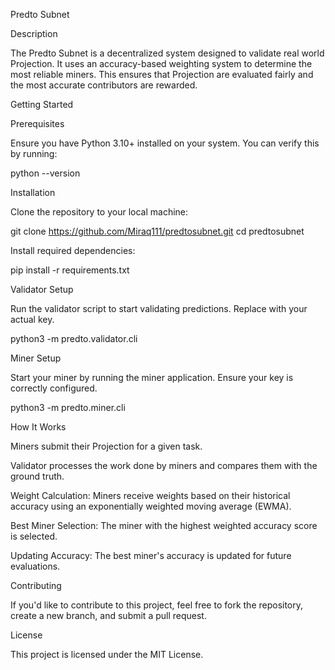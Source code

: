 Predto Subnet

Description

The Predto Subnet is a decentralized system designed to validate real world Projection. It uses an accuracy-based weighting system to determine the most reliable miners. This ensures that Projection are evaluated fairly and the most accurate contributors are rewarded.

Getting Started

Prerequisites

Ensure you have Python 3.10+ installed on your system. You can verify this by running:

python --version

Installation

Clone the repository to your local machine:

git clone https://github.com/Miraq111/predtosubnet.git
cd predtosubnet

Install required dependencies:

pip install -r requirements.txt

Validator Setup

Run the validator script to start validating predictions. Replace <name-of-your-com-key> with your actual key.

python3 -m predto.validator.cli <name-of-your-com-key>

Miner Setup

Start your miner by running the miner application. Ensure your key is correctly configured.

python3 -m predto.miner.cli <name-of-your-com-key>

How It Works

Miners submit their Projection for a given task.

Validator processes the work done by miners and compares them with the ground truth.

Weight Calculation: Miners receive weights based on their historical accuracy using an exponentially weighted moving average (EWMA).

Best Miner Selection: The miner with the highest weighted accuracy score is selected.

Updating Accuracy: The best miner's accuracy is updated for future evaluations.

Contributing

If you'd like to contribute to this project, feel free to fork the repository, create a new branch, and submit a pull request.

License

This project is licensed under the MIT License.
